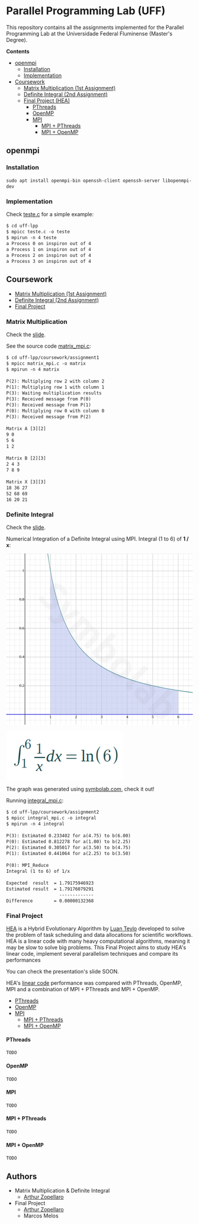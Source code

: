 # Parallel Programming Lab (UFF)

This repository contains all the assignments implemented for the
Parallel Programming Lab at the Universidade Federal Fluminense
(Master's Degree).

**Contents**

- [openmpi](#openmpi)
    - [Installation](#installation)
    - [Implementation](#implementation)
- [Coursework](#coursework)
    - [Matrix Multiplication (1st Assignment)](#matrix-multiplication)
    - [Definite Integral (2nd Assignment)](#definite-integral)
    - [Final Project (HEA)](#final-project)
        - [PThreads](#pthreads)
        - [OpenMP](#openmp)
        - [MPI](#mpi)
            - [MPI + PThreads](#mpi-pthreads)
            - [MPI + OpenMP](#mpi-openmp)

## openmpi

### Installation

    sudo apt install openmpi-bin openssh-client openssh-server libopenmpi-dev

### Implementation

Check [teste.c](teste.c) for a simple example:

    $ cd uff-lpp
    $ mpicc teste.c -o teste
    $ mpirun -n 4 teste
    a Process 0 on inspiron out of 4
    a Process 1 on inspiron out of 4
    a Process 2 on inspiron out of 4
    a Process 3 on inspiron out of 4

## Coursework

- [Matrix Multiplication (1st Assignment)](#matrix-multiplication)
- [Definite Integral (2nd Assignment)](#definite-integral)
- [Final Project](#final-project)

### Matrix Multiplication

Check the [slide](https://gitpitch.com/arthurazs/uff-lpp/master?p=coursework/assignment1).

See the source code [matrix_mpi.c](coursework/assignment1/matrix_mpi.c):

    $ cd uff-lpp/coursework/assignment1
    $ mpicc matrix_mpi.c -o matrix
    $ mpirun -n 4 matrix

    P(2): Multiplying row 2 with column 2
    P(1): Multiplying row 1 with column 1
    P(3): Waiting multiplication results
    P(3): Received message from P(0)
    P(3): Received message from P(1)
    P(0): Multiplying row 0 with column 0
    P(3): Received message from P(2)

    Matrix A [3][2]
    9 0
    5 6
    1 2

    Matrix B [2][3]
    2 4 3
    7 8 9

    Matrix X [3][3]
    18 36 27
    52 68 69
    16 20 21


### Definite Integral

Check the [slide](https://gitpitch.com/arthurazs/uff-lpp/master?p=coursework/assignment2).

Numerical Integration of a Definite Integral using MPI.
Integral (1 to 6) of **1 / x**:

![Graph](coursework/assignment2/graph.png)

![Math](coursework/assignment2/math.png)

The graph was generated using
[symbolab.com](https://www.symbolab.com/solver/definite-integral-calculator/%5Cint_%7B1%7D%5E%7B6%7D%20%5Cfrac%7B1%7D%7Bx%7D%20dx),
check it out!

Running [integral_mpi.c](coursework/assignment2/integral_mpi.c):

    $ cd uff-lpp/coursework/assignment2
    $ mpicc integral_mpi.c -o integral
    $ mpirun -n 4 integral

    P(3): Estimated 0.233402 for a(4.75) to b(6.00)
    P(0): Estimated 0.812278 for a(1.00) to b(2.25)
    P(2): Estimated 0.305017 for a(3.50) to b(4.75)
    P(1): Estimated 0.441064 for a(2.25) to b(3.50)

    P(0): MPI_Reduce
    Integral (1 to 6) of 1/x

    Expected  result  = 1.79175946923
    Estimated result  = 1.79176079291
                        -------------
    Difference        = 0.00000132368


### Final Project

[HEA](https://github.com/luanteylo/HEA) is a Hybrid Evolutionary
Algorithm by [Luan Teylo](https://github.com/luanteylo) developed to
solve the problem of task scheduling and data allocations for scientific
workflows.
HEA is a linear code with many heavy computational algorithms, meaning
it may be slow to solve big problems. This Final Project aims to study
HEA's linear code, implement several parallelism techniques and compare
its performances

You can check the presentation's slide SOON.

HEA's [linear code](https://github.com/luanteylo/HEA/blob/master/source/hea.cpp) performance was compared with PThreads, OpenMP, MPI and a combination of MPI + PThreads and MPI + OpenMP.

- [PThreads](#pthreads)
- [OpenMP](#openmp)
- [MPI](#mpi)
    - [MPI + PThreads](#mpi-openmp)
    - [MPI + OpenMP](#mpi-pthreads)

#### PThreads

    TODO

#### OpenMP

    TODO

#### MPI

    TODO

#### MPI + PThreads

    TODO

#### MPI + OpenMP

    TODO

## Authors

- Matrix Multiplication & Definite Integral
    - [Arthur Zopellaro](https://github.com/arthurazs)
- Final Project
    - [Arthur Zopellaro](https://github.com/arthurazs)
    - Marcos Melos
